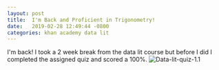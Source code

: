 ```yaml
---
layout: post
title:  I'm Back and Proficient in Trigonometry!
date:   2019-02-28 12:49:44 -0800
categories: khan academy data lit
---
```

I'm back!
I took a 2 week break from the data lit course but before I did I completed the
assigned quiz and scored a 100%.
![Data-lit-quiz-1.1](/assets/img/ScreenShot20190302at11.37.24AM.png)
